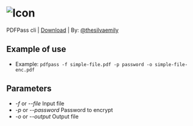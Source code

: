 # ![Icon](https://i.imgur.com/ZYZtjMt.png)

PDFPass cli | [Download](https://github.com/thesilvaemily/pdfpass/releases) | By: [@thesilvaemily](https://github.com/thesilvaemily)

## Example of use

* Example: ``pdfpass -f simple-file.pdf -p password -o simple-file-enc.pdf``

## Parameters

* *-f* or *--file*        Input file
* *-p* or *--password*    Password to encrypt
* *-o* or *--output*      Output file
